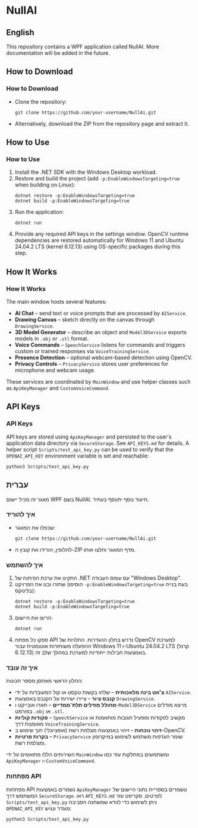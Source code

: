 NullAI
======

## English

This repository contains a WPF application called NullAI.
More documentation will be added in the future.

## How to Download
### How to Download
- Clone the repository:
  ```
  git clone https://github.com/your-username/NullAi.git
  ```
- Alternatively, download the ZIP from the repository page and extract it.

## How to Use
### How to Use
1. Install the .NET SDK with the Windows Desktop workload.
2. Restore and build the project (add `-p:EnableWindowsTargeting=true` when building on Linux):
   ```
   dotnet restore -p:EnableWindowsTargeting=true
   dotnet build -p:EnableWindowsTargeting=true
   ```
3. Run the application:
   ```
   dotnet run
   ```
4. Provide any required API keys in the settings window.
   OpenCV runtime dependencies are restored automatically for Windows 11 and Ubuntu 24.04.2 LTS (kernel 6.12.13) using OS-specific packages during this step.

## How It Works
### How It Works
The main window hosts several features:
- **AI Chat** – send text or voice prompts that are processed by `AIService`.
- **Drawing Canvas** – sketch directly on the canvas through `DrawingService`.
- **3D Model Generator** – describe an object and `Model3DService` exports models in `.obj` or `.stl` format.
- **Voice Commands** – `SpeechService` listens for commands and triggers custom or trained responses via `VoiceTrainingService`.
- **Presence Detection** – optional webcam-based detection using OpenCV.
- **Privacy Controls** – `PrivacyService` stores user preferences for microphone and webcam usage.

These services are coordinated by `MainWindow` and use helper classes such as `ApiKeyManager` and `CustomVoiceCommand`.

## API Keys
### API Keys
API keys are stored using `ApiKeyManager` and persisted to the user's application data directory via `SecureStorage`. See `API_KEYS.md` for details. A helper script `Scripts/test_api_key.py` can be used to verify that the `OPENAI_API_KEY` environment variable is set and reachable:

```
python3 Scripts/test_api_key.py
```

## עברית

מאגר זה מכיל יישום WPF בשם NullAI.
תיעוד נוסף יתווסף בעתיד.

### איך להוריד
- שכפלו את המאגר:
  ```
  git clone https://github.com/your-username/NullAi.git
  ```
- לחלופין, הורידו את קובץ ה-ZIP מדף המאגר וחלצו אותו.

### איך להשתמש
1. התקינו את ערכת הפיתוח של .NET עם עומס העבודה "Windows Desktop".
2. שחזרו ובנו את הפרויקט (הוסיפו `-p:EnableWindowsTargeting=true` בעת בנייה בלינוקס):
   ```
   dotnet restore -p:EnableWindowsTargeting=true
   dotnet build -p:EnableWindowsTargeting=true
   ```
3. הריצו את היישום:
   ```
   dotnet run
   ```
4. ספקו כל מפתח API נדרש בחלון ההגדרות.
   התלויות של OpenCV למערכת ההפעלה משוחזרות אוטומטית עבור Windows 11 ו-Ubuntu 24.04.2 LTS (קרנל 6.12.13) באמצעות חבילות ייחודיות למערכת במהלך שלב זה.

### איך זה עובד
החלון הראשי מאחסן מספר תכונות:
- **צ'אט בינה מלאכותית** – שלחו בקשות טקסט או קול המעובדות על ידי `AIService`.
- **קנבס ציור** – ציירו ישירות על הקנבס באמצעות `DrawingService`.
- **מחולל מודלים תלת־ממדיים** – תארו אובייקט ו-`Model3DService` מייצא מודלים בפורמט `.obj` או `.stl`.
- **פקודות קוליות** – `SpeechService` מקשיב לפקודות ומפעיל תגובות מותאמות או מאומנות דרך `VoiceTrainingService`.
- **זיהוי נוכחות** – זיהוי באמצעות מצלמת רשת (אופציונלי) תוך שימוש ב-OpenCV.
- **בקרות פרטיות** – `PrivacyService` שומר העדפות משתמש לשימוש במיקרופון ומצלמת רשת.

השירותים הללו מתואמים על ידי `MainWindow` ומשתמשים במחלקות עזר כמו `ApiKeyManager` ו-`CustomVoiceCommand`.

### מפתחות API
מפתחות API נשמרים באמצעות `ApiKeyManager` ונשמרים בספריית נתוני היישום של המשתמש דרך `SecureStorage`. ראו `API_KEYS.md` לפרטים. סקריפט עזר `Scripts/test_api_key.py` ניתן לשימוש כדי לוודא שמשתנה הסביבה `OPENAI_API_KEY` מוגדר ונגיש:

```
python3 Scripts/test_api_key.py
```
